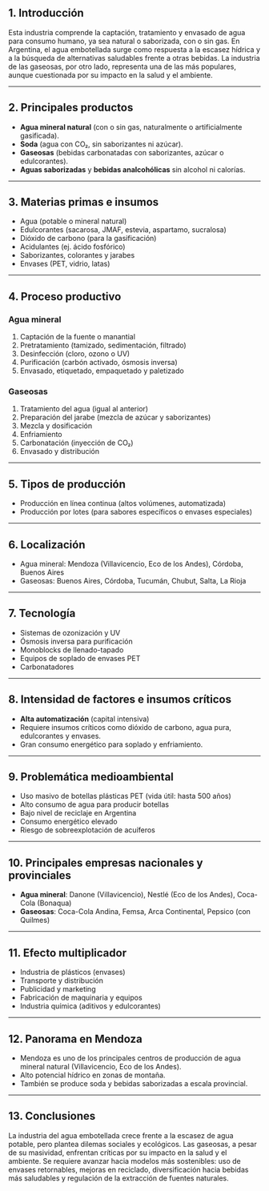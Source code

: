 ## 1. Introducción

Esta industria comprende la captación, tratamiento y envasado de agua para consumo humano, ya sea natural o saborizada, con o sin gas. En Argentina, el agua embotellada surge como respuesta a la escasez hídrica y a la búsqueda de alternativas saludables frente a otras bebidas. La industria de las gaseosas, por otro lado, representa una de las más populares, aunque cuestionada por su impacto en la salud y el ambiente.

---

## 2. Principales productos

- **Agua mineral natural** (con o sin gas, naturalmente o artificialmente gasificada).
- **Soda** (agua con CO₂, sin saborizantes ni azúcar).
- **Gaseosas** (bebidas carbonatadas con saborizantes, azúcar o edulcorantes).
- **Aguas saborizadas** y **bebidas analcohólicas** sin alcohol ni calorías.

---

## 3. Materias primas e insumos

- Agua (potable o mineral natural)
- Edulcorantes (sacarosa, JMAF, estevia, aspartamo, sucralosa)
- Dióxido de carbono (para la gasificación)
- Acidulantes (ej. ácido fosfórico)
- Saborizantes, colorantes y jarabes
- Envases (PET, vidrio, latas)

---

## 4. Proceso productivo

### Agua mineral

1. Captación de la fuente o manantial
2. Pretratamiento (tamizado, sedimentación, filtrado)
3. Desinfección (cloro, ozono o UV)
4. Purificación (carbón activado, ósmosis inversa)
5. Envasado, etiquetado, empaquetado y paletizado

### Gaseosas

1. Tratamiento del agua (igual al anterior)
2. Preparación del jarabe (mezcla de azúcar y saborizantes)
3. Mezcla y dosificación
4. Enfriamiento
5. Carbonatación (inyección de CO₂)
6. Envasado y distribución

---

## 5. Tipos de producción

- Producción en línea continua (altos volúmenes, automatizada)
- Producción por lotes (para sabores específicos o envases especiales)

---
## 6. Localización

- Agua mineral: Mendoza (Villavicencio, Eco de los Andes), Córdoba, Buenos Aires
- Gaseosas: Buenos Aires, Córdoba, Tucumán, Chubut, Salta, La Rioja

---
## 7. Tecnología

- Sistemas de ozonización y UV
- Ósmosis inversa para purificación
- Monoblocks de llenado-tapado
- Equipos de soplado de envases PET
- Carbonatadores

---

## 8. Intensidad de factores e insumos críticos

- **Alta automatización** (capital intensiva)
- Requiere insumos críticos como dióxido de carbono, agua pura, edulcorantes y envases.
- Gran consumo energético para soplado y enfriamiento.

---
## 9. Problemática medioambiental

- Uso masivo de botellas plásticas PET (vida útil: hasta 500 años)
- Alto consumo de agua para producir botellas
- Bajo nivel de reciclaje en Argentina
- Consumo energético elevado
- Riesgo de sobreexplotación de acuíferos

---

## 10. Principales empresas nacionales y provinciales

- **Agua mineral**: Danone (Villavicencio), Nestlé (Eco de los Andes), Coca-Cola (Bonaqua)
- **Gaseosas**: Coca-Cola Andina, Femsa, Arca Continental, Pepsico (con Quilmes)

---

## 11. Efecto multiplicador

- Industria de plásticos (envases)
- Transporte y distribución
- Publicidad y marketing
- Fabricación de maquinaria y equipos
- Industria química (aditivos y edulcorantes)

---

## 12. Panorama en Mendoza

- Mendoza es uno de los principales centros de producción de agua mineral natural (Villavicencio, Eco de los Andes).
- Alto potencial hídrico en zonas de montaña.
- También se produce soda y bebidas saborizadas a escala provincial.

---

## 13. Conclusiones

La industria del agua embotellada crece frente a la escasez de agua potable, pero plantea dilemas sociales y ecológicos. Las gaseosas, a pesar de su masividad, enfrentan críticas por su impacto en la salud y el ambiente. Se requiere avanzar hacia modelos más sostenibles: uso de envases retornables, mejoras en reciclado, diversificación hacia bebidas más saludables y regulación de la extracción de fuentes naturales.